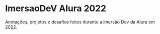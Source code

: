 # ImersaoDeV Alura 2022
 Anotações, projetos e desafios feitos durante a imersão Dev da Alura em 2022.
